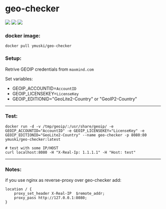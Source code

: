 # geo-checker
[![](https://img.shields.io/docker/cloud/build/ymuski/geo-checker?style=flat-square)](https://hub.docker.com/r/ymuski/geo-checker)
[![](https://img.shields.io/docker/cloud/automated/ymuski/geo-checker?style=flat-square)](https://hub.docker.com/r/ymuski/geo-checker)
[![](https://img.shields.io/docker/pulls/ymuski/geo-checker?style=flat-square)](https://hub.docker.com/r/ymuski/geo-checker)

### docker image:
```shell
docker pull ymuski/geo-checker
```

### Setup:
Retrive GEOIP credentials from `maxmind.com`

Set variables:

 - GEOIP_ACCOUNTID=`AccountID`
 - GEOIP_LICENSEKEY=`LicenseKey`
 - GEOIP_EDITIONID="GeoLite2-Country" or "GeoIP2-Country"

---
### Test:
```shell
docker run -d -v /tmp/geoip/:/usr/share/geoip/ -e GEOIP_ACCOUNTID="AccountID" -e GEOIP_LICENSEKEY="LicenseKey" -e GEOIP_EDITIONID="GeoLite2-Country" --name geo-checker -p 8080:80 ymuski/geo-checker:latest

# test with some IP/HOST
curl localhost:8080 -H "X-Real-Ip: 1.1.1.1" -H "Host: test"
```

---
### Notes:
if you use nginx as reverse-proxy over geo-checker add:
```
location / {
    proxy_set_header X-Real-IP  $remote_addr;
    proxy_pass http://127.0.0.1:8080;
}
```